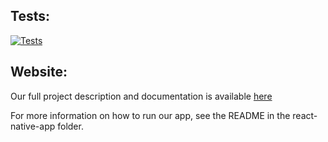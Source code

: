 ## Tests:

[![Tests](https://github.com/ldpresley1/StraySpotter/actions/workflows/jest.yml/badge.svg)](https://github.com/ldpresley1/StraySpotter/actions/workflows/jest.yml)

## Website:
Our full project description and documentation is available [here](https://ldpresley1.github.io/StraySpotter/)

For more information on how to run our app, see the README in the react-native-app folder.

<!-- ## Welcome to GitHub Pages


You can use the [editor on GitHub](https://github.com/ldpresley1/StraySpotter/edit/main/README.md) to maintain and preview the content for your website in Markdown files.

Whenever you commit to this repository, GitHub Pages will run [Jekyll](https://jekyllrb.com/) to rebuild the pages in your site, from the content in your Markdown files.

### Markdown

Markdown is a lightweight and easy-to-use syntax for styling your writing. It includes conventions for

```markdown
Syntax highlighted code block

# Header 1
## Header 2
### Header 3

- Bulleted
- List

1. Numbered
2. List

**Bold** and _Italic_ and `Code` text

[Link](url) and ![Image](src)
```

For more details see [GitHub Flavored Markdown](https://guides.github.com/features/mastering-markdown/).

### Jekyll Themes

Your Pages site will use the layout and styles from the Jekyll theme you have selected in your [repository settings](https://github.com/ldpresley1/StraySpotter/settings/pages). The name of this theme is saved in the Jekyll `_config.yml` configuration file.

### Support or Contact

Having trouble with Pages? Check out our [documentation](https://docs.github.com/categories/github-pages-basics/) or [contact support](https://support.github.com/contact) and we’ll help you sort it out. -->
